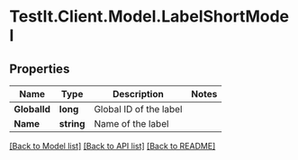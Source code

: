 # TestIt.Client.Model.LabelShortModel

## Properties

Name | Type | Description | Notes
------------ | ------------- | ------------- | -------------
**GlobalId** | **long** | Global ID of the label | 
**Name** | **string** | Name of the label | 

[[Back to Model list]](../README.md#documentation-for-models) [[Back to API list]](../README.md#documentation-for-api-endpoints) [[Back to README]](../README.md)

